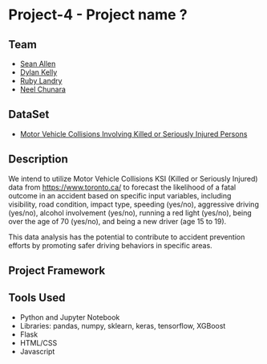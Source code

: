 # Project-4 - Project name ?

## Team
- [Sean Allen](https://github.com/seanard1)
- [Dylan Kelly](https://github.com/DylanMKelly)
- [Ruby Landry](https://github.com/rubymaelandry)
- [Neel Chunara](https://github.com/neelchunara)


## DataSet
- [Motor Vehicle Collisions Involving Killed or Seriously Injured Persons](https://open.toronto.ca/dataset/motor-vehicle-collisions-involving-killed-or-seriously-injured-persons/)
  

## Description
We intend to utilize Motor Vehicle Collisions KSI (Killed or Seriously Injured) data from https://www.toronto.ca/ to forecast the likelihood of a fatal outcome in an accident based on specific input variables, including visibility, road condition, impact type, speeding (yes/no), aggressive driving (yes/no), alcohol involvement (yes/no), running a red light (yes/no), being over the age of 70 (yes/no), and being a new driver (age 15 to 19).

This data analysis has the potential to contribute to accident prevention efforts by promoting safer driving behaviors in specific areas.


## Project Framework





## Tools Used
* Python and Jupyter Notebook
* Libraries: pandas, numpy, sklearn, keras, tensorflow, XGBoost
* Flask
* HTML/CSS
* Javascript





